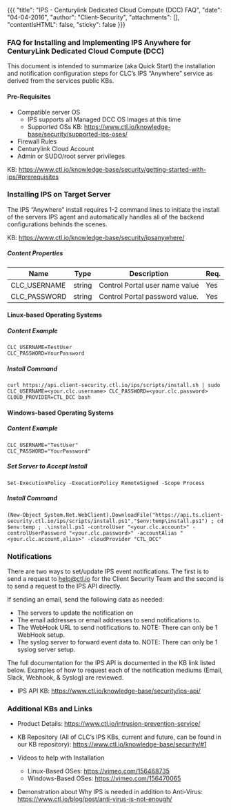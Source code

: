 {{{
  "title": "IPS - Centurylink Dedicated Cloud Compute (DCC) FAQ",
  "date": "04-04-2016",
  "author": "Client-Security",
  "attachments": [],
  "contentIsHTML": false,
  "sticky": false
}}}
        
### FAQ for Installing and Implementing IPS Anywhere for CenturyLink Dedicated Cloud Compute (DCC)
        
This document is intended to summarize (aka Quick Start) the installation and notification configuration steps for CLC’s IPS “Anywhere” service as derived from the services public KBs.  
        
#### Pre-Requisites 
  * Compatible server OS 
    * IPS supports all Managed DCC OS Images at this time
    * Supported OSs KB: https://www.ctl.io/knowledge-base/security/supported-ips-oses/
  * Firewall Rules
  * Centurylink Cloud Account
  * Admin or SUDO/root server privileges

KB: https://www.ctl.io/knowledge-base/security/getting-started-with-ips/#prerequisites 
        
### Installing IPS on Target Server
        
The IPS “Anywhere” install requires 1-2 command lines to initiate the install of the servers IPS agent and automatically handles all of the backend configurations behinds the scenes.   
        
KB: https://www.ctl.io/knowledge-base/security/ipsanywhere/
        
##### Content Properties

| Name | Type | Description | Req. |
| --- | --- | --- | --- |
| CLC_USERNAME | string | Control Portal user name value | Yes |
| CLC_PASSWORD | string | Control Portal password value. | Yes |

#### Linux-based Operating Systems

##### Content Example

    CLC_USERNAME=TestUser
    CLC_PASSWORD=YourPassword

##### Install Command

    curl https://api.client-security.ctl.io/ips/scripts/install.sh | sudo CLC_USERNAME=<your.clc.username> CLC_PASSWORD=<your.clc.password> CLOUD_PROVIDER=CTL_DCC bash


#### Windows-based Operating Systems

##### Content Example

    CLC_USERNAME="TestUser"
    CLC_PASSWORD="YourPassword"

##### Set Server to Accept Install

    Set-ExecutionPolicy -ExecutionPolicy RemoteSigned -Scope Process

##### Install Command 

    (New-Object System.Net.WebClient).DownloadFile("https://api.ts.client-security.ctl.io/ips/scripts/install.ps1","$env:temp\install.ps1") ; cd $env:temp ; .\install.ps1 -controlUser "<your.clc.account>" -controlUserPassword "<your.clc.password>" -accountAlias "<your.clc.account,alias>" -cloudProvider "CTL_DCC"



### Notifications
There are two ways to  set/update IPS event notifications.  The first is to send a request to help@ctl.io for the Client Security Team and the second is to send a request to the IPS API directly.  

If sending an email, send the following data as needed:
  * The servers to update the notification on
  * The email addresses or email addresses to send notifications to. 
  * The WebHook URL to send notifications to.  NOTE: There can only be 1 WebHook setup.
  * The syslog server to forward event data to.  NOTE: There can only be 1 syslog server setup.

The full documentation for the IPS API is documented in the KB link listed below.  Examples of how to request each of the notification mediums (Email, Slack, Webhook, & Syslog) are reviewed.   

  * IPS API KB: https://www.ctl.io/knowledge-base/security/ips-api/

### Additional KBs and Links
  * Product Details: https://www.ctl.io/intrusion-prevention-service/

  * KB Repository (All of CLC’s IPS KBs, current and future, can be found in our KB repository):  https://www.ctl.io/knowledge-base/security/#1
  * Videos to help with Installation
    * Linux-Based OSes: https://vimeo.com/156468735 
    * Windows-Based OSes: https://vimeo.com/156470065 
  * Demonstration about Why IPS is needed in addition to Anti-Virus: https://www.ctl.io/blog/post/anti-virus-is-not-enough/
